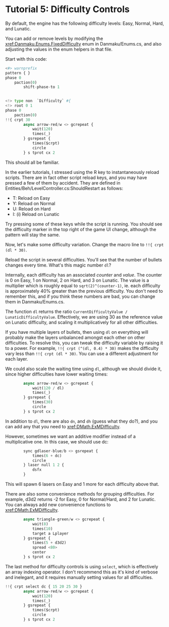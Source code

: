 # Tutorial 5: Difficulty Controls

By default, the engine has the following difficulty levels: Easy, Normal, Hard, and Lunatic.

You can add or remove levels by modifying the <xref:Danmaku.Enums.FixedDifficulty> enum in Danmaku/Enums.cs, and also adjusting the values in the enum helpers in that file. 

Start with this code:

```python
<#> warnprefix
pattern { }
phase 0
	paction(0)
		shift-phase-to 1
		

<!> type non  `Difficulty` #{
<!> root 0 1
phase 0
	paction(0)
!!{ crpt 30
		async arrow-red/w <> gcrepeat {
			wait(120)
			times(_)
		} gsrepeat {
			times($crpt)
			circle
		} s tprot cx 2
```

This should all be familiar. 

In the earlier tutorials, I stressed using the R key to instantaneously reload scripts. There are in fact other script reload keys, and you may have pressed a few of them by accident. They are defined in Entities/Beh/LevelController.cs:ShouldRestart as follows: 

- T: Reload on Easy
- Y: Reload on Normal
- U: Reload on Hard
- I: (i) Reload on Lunatic

Try pressing some of these keys while the script is running. You should see the difficulty marker in the top right of the game UI change, although the pattern will stay the same.

Now, let's make some difficulty variation. Change the macro line to `!!{ crpt (dl * 30)`.

Reload the script in several difficulties. You'll see that the number of bullets changes every time. What's this magic number `dl`?

Internally, each difficulty has an associated *counter* and *value*. The counter is 0 on Easy, 1 on Normal, 2 on Hard, and 3 on Lunatic. The value is a multiplier which is roughly equal to `sqrt(2)^(counter-1)`, ie. each difficulty is approximately 40% greater than the previous difficulty. You don't need to remember this, and if you think these numbers are bad, you can change them in Danmaku/Enums.cs.

The function `dl` returns the ratio `CurrentDifficultyValue / LunaticDifficultyValue`. Effectively, we are using 30 as the reference value on Lunatic difficulty, and scaling it multiplicatively for all other difficulties.

If you have multiple layers of bullets, then using `dl` on everything will probably make the layers unbalanced amongst each other on other difficulties. To resolve this, you can tweak the difficulty variable by raising it to a power. For example, `!!{ crpt (^(dl, 0.4) * 30)` makes the difficulty vary less than `!!{ crpt (dl * 30)`. You can use a different adjustment for each layer.

We could also scale the waiting time using `dl`, although we should divide it, since higher difficulties have lower waiting times:

```python
		async arrow-red/w <> gcrepeat {
			wait(120 / dl)
			times(_)
		} gsrepeat {
			times(30)
			circle
		} s tprot cx 2
```

In addition to `dl`, there are also `dn`, and `dh` (guess what they do?), and you can add any that you need to <xref:DMath.ExMDifficulty>.

However, sometimes we want an additive modifier instead of a multiplicative one. In this case, we should use dc:

```python
		sync gdlaser-blue/b <> gsrepeat {
			times(6 + dc)
			circle
		} laser null 1 2 {
			dsfx
		}
```

This will spawn 6 lasers on Easy and 1 more for each difficulty above that.

There are also some convenience methods for grouping difficulties. For example, d3d2 returns -2 for Easy, 0 for Normal/Hard, and 2 for Lunatic. You can always add new convenience functions to <xref:DMath.ExMDifficulty>.

```python
		async triangle-green/w <> gcrepeat {
			wait(8)
			times(10)
			target a Lplayer
		} gsrepeat {
			times(5 + d3d2)
			spread <80>
			center
		} s tprot cx 2
```

The last method for difficulty controls is using `select`, which is effectively an array indexing operator. I don't recommend this as it's kind of verbose and inelegant, and it requires manually setting values for all difficulties.

```python
!!{ crpt select dc { 15 20 25 30 }
		async arrow-red/w <> gcrepeat {
			wait(120)
			times(_)
		} gsrepeat {
			times($crpt)
			circle
		} s tprot cx 2
```

